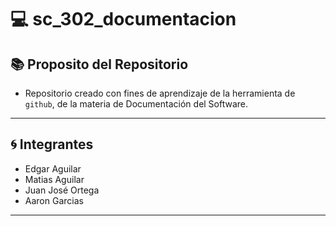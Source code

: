 # 💻 sc_302_documentacion

## 📚 **Proposito del Repositorio**
- Repositorio creado con fines de aprendizaje de la herramienta de `github`, de la materia de Documentación del Software.

---

## 🌀 **Integrantes**
- Edgar Aguilar
- Matias Aguilar
- Juan José Ortega
- Aaron Garcias

---
